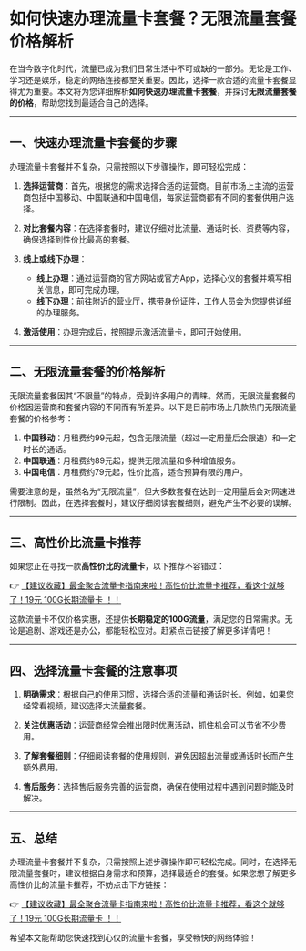# 如何快速办理流量卡套餐？无限流量套餐价格解析

在当今数字化时代，流量已成为我们日常生活中不可或缺的一部分。无论是工作、学习还是娱乐，稳定的网络连接都至关重要。因此，选择一款合适的流量卡套餐显得尤为重要。本文将为您详细解析**如何快速办理流量卡套餐**，并探讨**无限流量套餐的价格**，帮助您找到最适合自己的选择。

---

## 一、快速办理流量卡套餐的步骤

办理流量卡套餐并不复杂，只需按照以下步骤操作，即可轻松完成：

1. **选择运营商**：首先，根据您的需求选择合适的运营商。目前市场上主流的运营商包括中国移动、中国联通和中国电信，每家运营商都有不同的套餐供用户选择。
   
2. **对比套餐内容**：在选择套餐时，建议仔细对比流量、通话时长、资费等内容，确保选择到性价比最高的套餐。

3. **线上或线下办理**：
   - **线上办理**：通过运营商的官方网站或官方App，选择心仪的套餐并填写相关信息，即可完成办理。
   - **线下办理**：前往附近的营业厅，携带身份证件，工作人员会为您提供详细的办理服务。

4. **激活使用**：办理完成后，按照提示激活流量卡，即可开始使用。

---

## 二、无限流量套餐的价格解析

无限流量套餐因其“不限量”的特点，受到许多用户的青睐。然而，无限流量套餐的价格因运营商和套餐内容的不同而有所差异。以下是目前市场上几款热门无限流量套餐的价格参考：

1. **中国移动**：月租费约99元起，包含无限流量（超过一定用量后会限速）和一定时长的通话。
2. **中国联通**：月租费约89元起，提供无限流量和多种增值服务。
3. **中国电信**：月租费约79元起，性价比高，适合预算有限的用户。

需要注意的是，虽然名为“无限流量”，但大多数套餐在达到一定用量后会对网速进行限制。因此，在选择套餐时，建议仔细阅读套餐细则，避免产生不必要的误解。

---

## 三、高性价比流量卡推荐

如果您正在寻找一款**高性价比的流量卡**，以下推荐不容错过：

👉 [【建议收藏】最全聚合流量卡指南来啦！高性价比流量卡推荐，看这个就够了！19元 100G长期流量卡 ！！](https://bit.ly/Liuliangka)

这款流量卡不仅价格实惠，还提供**长期稳定的100G流量**，满足您的日常需求。无论是追剧、游戏还是办公，都能轻松应对。赶紧点击链接了解更多详情吧！

---

## 四、选择流量卡套餐的注意事项

1. **明确需求**：根据自己的使用习惯，选择合适的流量和通话时长。例如，如果您经常看视频，建议选择大流量套餐。
   
2. **关注优惠活动**：运营商经常会推出限时优惠活动，抓住机会可以节省不少费用。

3. **了解套餐细则**：仔细阅读套餐的使用规则，避免因超出流量或通话时长而产生额外费用。

4. **售后服务**：选择售后服务完善的运营商，确保在使用过程中遇到问题时能及时解决。

---

## 五、总结

办理流量卡套餐并不复杂，只需按照上述步骤操作即可轻松完成。同时，在选择无限流量套餐时，建议根据自身需求和预算，选择最适合的套餐。如果您想了解更多高性价比的流量卡推荐，不妨点击下方链接：

👉 [【建议收藏】最全聚合流量卡指南来啦！高性价比流量卡推荐，看这个就够了！19元 100G长期流量卡 ！！](https://bit.ly/Liuliangka)

希望本文能帮助您快速找到心仪的流量卡套餐，享受畅快的网络体验！